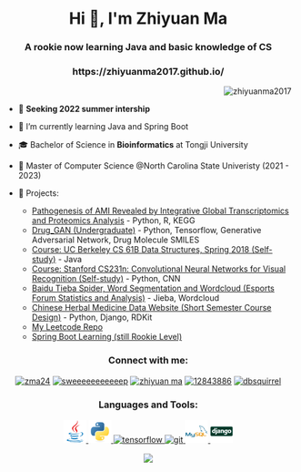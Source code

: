 <h1 align="center">Hi 👋, I'm Zhiyuan Ma</h1>
<h3 align="center">A rookie now learning Java and basic knowledge of CS</h3>
<h3 align="center">https://zhiyuanma2017.github.io/</h3>

<p align="right"> <img src="https://komarev.com/ghpvc/?username=zhiyuanma2017&label=Profile%20views&color=0e75b6&style=flat" alt="zhiyuanma2017" /> </p>
                                 

- :raising_hand: **Seeking 2022 summer intership**
- 🌱 I’m currently learning Java and Spring Boot

- :mortar_board:  Bachelor of Science in **Bioinformatics** at Tongji University

- :love_letter: Master of Computer Science @North Carolina State Univeristy (2021 - 2023)

- :stars: Projects:
    - [Pathogenesis of AMI Revealed by Integrative Global Transcriptomics and Proteomics Analysis](https://github.com/ZhiyuanMa2017/AMI_analysis) - Python, R, KEGG
    - [Drug_GAN (Undergraduate)](https://github.com/ZhiyuanMa2017/Drug_GAN) - Python, Tensorflow, Generative Adversarial Network, Drug Molecule SMILES
    - [Course: UC Berkeley CS 61B Data Structures, Spring 2018 (Self-study)](https://github.com/ZhiyuanMa2017/CS61B-sp18) - Java
    - [Course: Stanford CS231n: Convolutional Neural Networks for Visual Recognition (Self-study)](https://github.com/ZhiyuanMa2017/cs231n-Spring-2017) - Python, CNN
    - [Baidu Tieba Spider, Word Segmentation and Wordcloud (Esports Forum Statistics and Analysis)](https://github.com/ZhiyuanMa2017/tieba_spider) - Jieba, Wordcloud
    - [Chinese Herbal Medicine Data Website (Short Semester Course Design)](https://github.com/ZhiyuanMa2017/Chinese_Herbal_Medicine_Data_Website) - Python, Django, RDKit
    - [My Leetcode Repo](https://github.com/ZhiyuanMa2017/leetcode)
    - [Spring Boot Learning (still Rookie Level)](https://github.com/ZhiyuanMa2017/Spring-learning)




<h3 align="middle">Connect with me:</h2>
<p align="middle">
<a href="mailto:zma24@ncsu.edu" target="blank"><img align="center" src="https://cdn.jsdelivr.net/npm/simple-icons@3.0.1/icons/gmail.svg" alt="zma24" height="30" width="40" /></a>
<a href="https://twitter.com/sweeeeeeeeeeep" target="blank"><img align="center" src="https://cdn.jsdelivr.net/npm/simple-icons@3.0.1/icons/twitter.svg" alt="sweeeeeeeeeeep" height="30" width="40" /></a>
<a href="www.linkedin.com/in/zhiyuanma2021" target="blank"><img align="center" src="https://cdn.jsdelivr.net/npm/simple-icons@3.0.1/icons/linkedin.svg" alt="zhiyuan ma" height="30" width="40" /></a>
<a href="https://stackoverflow.com/users/12843886" target="blank"><img align="center" src="https://cdn.jsdelivr.net/npm/simple-icons@3.0.1/icons/stackoverflow.svg" alt="12843886" height="30" width="40" /></a>
<a href="https://www.leetcode.com/dbsquirrel" target="blank"><img align="center" src="https://cdn.jsdelivr.net/npm/simple-icons@3.0.1/icons/leetcode.svg" alt="dbsquirrel" height="30" width="40" /></a>
</p>

<h3 align="middle">Languages and Tools:</h3>

<p align="middle"> 
    <a href="https://www.java.com" target="_blank"> <img src="https://raw.githubusercontent.com/devicons/devicon/master/icons/java/java-original.svg" alt="java" width="40" height="40"/> </a> 
    <a href="https://www.python.org" target="_blank"> <img src="https://raw.githubusercontent.com/devicons/devicon/master/icons/python/python-original.svg" alt="python" width="40" height="40"/> </a> 
    <a href="https://www.tensorflow.org" target="_blank"> <img src="https://www.vectorlogo.zone/logos/tensorflow/tensorflow-icon.svg" alt="tensorflow" width="40" height="40"/> </a> 
  <a href="https://git-scm.com/" target="_blank"> <img src="https://www.vectorlogo.zone/logos/git-scm/git-scm-icon.svg" alt="git" width="40" height="40"/> </a> 
  <a href="https://www.mysql.com/" target="_blank"> <img src="https://raw.githubusercontent.com/devicons/devicon/master/icons/mysql/mysql-original-wordmark.svg" alt="mysql" width="40" height="40"/> </a> 
    <a href="https://www.djangoproject.com/" target="_blank"> <img src="https://raw.githubusercontent.com/devicons/devicon/master/icons/django/django-original.svg" alt="django" width="40" height="40"/> </a></p>
    
<p align="middle">
<a href="https://github.com/ZhiyuanMa2017" target="blank"><img align="center" src="https://github-readme-stats.vercel.app/api?username=ZhiyuanMa2017&hide=prs,issues&count_private=true&show_icons=true" /></a>
</p>
